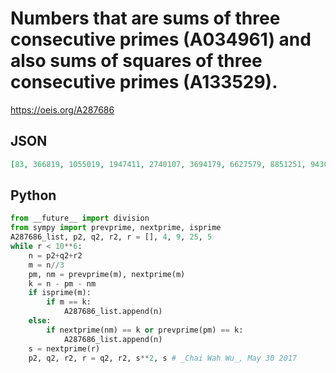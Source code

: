 # Numbers that are sums of three consecutive primes \(A034961\) and also sums of squares of three consecutive primes \(A133529\)\.
https://oeis.org/A287686
## JSON
```JSON
[83, 366819, 1055019, 1947411, 2740107, 3694179, 6627579, 8851251, 9430899, 20243811, 28391619, 37545291, 38242083, 49459179, 56550291, 88205211, 101931891, 103429491, 108060339, 135085851, 176962659, 183973851, 194907051, 196911171, 212874531, 249687699, 271986651]
```
## Python
```Python
from __future__ import division
from sympy import prevprime, nextprime, isprime
A287686_list, p2, q2, r2, r = [], 4, 9, 25, 5
while r < 10**6:
    n = p2+q2+r2
    m = n//3
    pm, nm = prevprime(m), nextprime(m)
    k = n - pm - nm
    if isprime(m):
        if m == k:
            A287686_list.append(n)
    else:
        if nextprime(nm) == k or prevprime(pm) == k:
            A287686_list.append(n)
    s = nextprime(r)
    p2, q2, r2, r = q2, r2, s**2, s # _Chai Wah Wu_, May 30 2017
```
